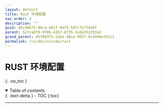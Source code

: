 ```yaml
---
layout: default
title: Rust 环境配置
nav_order: 3
description: ""
guid: d5cd4675-80ca-481f-94f5-587c72ff44df
parent: 527ca8f8-978b-43b7-8735-3a3e252293a3
grand_parent: 053993f5-2abe-48ce-9037-0c4946e7b3c1
permalink: /cs/dev/vscode/rust
---
```


# RUST 环境配置
{: .no_toc }

<details open markdown="block">
  <summary>
    Table of contents
  </summary>
  {: .text-delta }
- TOC
{:toc}
</details>

---

